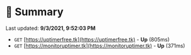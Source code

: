 # 📖 Summary
Last updated: **9/3/2021, 9:52:03 PM**

- `GET` [https://uptimerfree.tk](https://uptimerfree.tk) - **Up** (805ms)
- `GET` [https://monitoruptimer.tk](https://monitoruptimer.tk) - **Up** (371ms)
